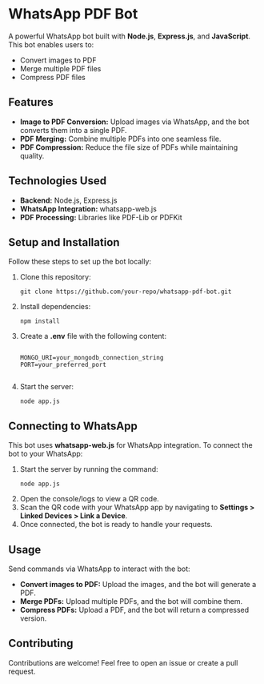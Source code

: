 <!DOCTYPE html>
<html>
<head>
  <title>WhatsApp PDF Bot</title>
</head>
<body>
  <h1>WhatsApp PDF Bot</h1>
  <p>
    A powerful WhatsApp bot built with <strong>Node.js</strong>, <strong>Express.js</strong>, and <strong>JavaScript</strong>. 
    This bot enables users to:
  </p>
  <ul>
    <li>Convert images to PDF</li>
    <li>Merge multiple PDF files</li>
    <li>Compress PDF files</li>
  </ul>

  <h2>Features</h2>
  <ul>
    <li><strong>Image to PDF Conversion:</strong> Upload images via WhatsApp, and the bot converts them into a single PDF.</li>
    <li><strong>PDF Merging:</strong> Combine multiple PDFs into one seamless file.</li>
    <li><strong>PDF Compression:</strong> Reduce the file size of PDFs while maintaining quality.</li>
  </ul>

  <h2>Technologies Used</h2>
  <ul>
    <li><strong>Backend:</strong> Node.js, Express.js</li>
    <li><strong>WhatsApp Integration:</strong> whatsapp-web.js</li>
    <li><strong>PDF Processing:</strong> Libraries like PDF-Lib or PDFKit</li>
  </ul>

  <h2>Setup and Installation</h2>
  <p>Follow these steps to set up the bot locally:</p>
  <ol>
    <li>Clone this repository:</li>
    <pre><code>git clone https://github.com/your-repo/whatsapp-pdf-bot.git</code></pre>
    <li>Install dependencies:</li>
    <pre><code>npm install</code></pre>
    <li>Create a <strong>.env</strong> file with the following content:</li>
    <pre><code>
MONGO_URI=your_mongodb_connection_string
PORT=your_preferred_port
    </code></pre>
    <li>Start the server:</li>
    <pre><code>node app.js</code></pre>
  </ol>

  <h2>Connecting to WhatsApp</h2>
  <p>
    This bot uses <strong>whatsapp-web.js</strong> for WhatsApp integration. To connect the bot to your WhatsApp:
  </p>
  <ol>
    <li>Start the server by running the command:</li>
    <pre><code>node app.js</code></pre>
    <li>Open the console/logs to view a QR code.</li>
    <li>Scan the QR code with your WhatsApp app by navigating to <strong>Settings &gt; Linked Devices &gt; Link a Device</strong>.</li>
    <li>Once connected, the bot is ready to handle your requests.</li>
  </ol>

  <h2>Usage</h2>
  <p>Send commands via WhatsApp to interact with the bot:</p>
  <ul>
    <li><strong>Convert images to PDF:</strong> Upload the images, and the bot will generate a PDF.</li>
    <li><strong>Merge PDFs:</strong> Upload multiple PDFs, and the bot will combine them.</li>
    <li><strong>Compress PDFs:</strong> Upload a PDF, and the bot will return a compressed version.</li>
  </ul>

  <h2>Contributing</h2>
  <p>
    Contributions are welcome! Feel free to open an issue or create a pull request.
  </p>


</body>
</html>

